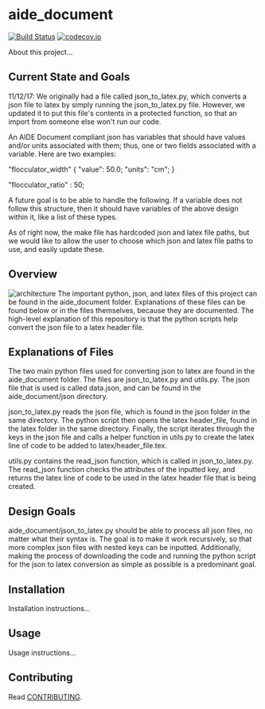 # aide_document

[![Build Status](https://travis-ci.org/AguaClara/aide_document.svg?branch=master)](https://travis-ci.org/AguaClara/aide_document)
[![codecov.io](https://codecov.io/github/hbetts/orbitalpy/coverage.svg?branch=master)](https://codecov.io/github/AguaClara/aide_document?branch=master)

About this project...
## Current State and Goals
11/12/17: We originally had a file called json_to_latex.py, which converts a json file to latex by simply running the json_to_latex.py file. However, we updated it to put this file's contents in a protected function, so that an import from someone else won't run our code. 

An AIDE Document compliant json has variables that should have values and/or units associated with them; thus, one or two fields associated with a variable. Here are two examples: 

"flocculator_width" {
  "value": 50.0;
  "units": "cm";
}

"flocculator_ratio" : 50;


A future goal is to be able to handle the following. If a variable does not follow this structure, then it should have variables of the above design within it, like a list of these types. 

As of right now, the make file has hardcoded json and latex file paths, but we would like to allow the user to choose which json and latex file paths to use, and easily update these. 

## Overview
![architecture](https://docs.google.com/drawings/d/e/2PACX-1vTYhFFvPg2Pc06VDjqJHLjhOIx6gHSd71P6tPxNrN4ECgOSUc1eTTCaAq9XqnKxwLJae8cuBnah_XDw/pub?w=960&h=720)
The important python, json, and latex files of this project can be found in the aide_document folder. Explanations of these files can be found below or in the files themselves, because they are documented. The high-level explanation of this repository is that the python scripts help convert the json file to a latex header file.  


## Explanations of Files
The two main python files used for converting json to latex are found in the aide_document folder. The files are json_to_latex.py and utils.py. The json file that is used is called data.json, and can be found in the aide_document/json directory. 

json_to_latex.py reads the json file, which is found in the json folder in the same directory. The python script then opens the latex header_file, found in the latex folder in the same directory. Finally, the script iterates through the keys in the json file and calls a helper function in utils.py to create the latex line of code to be added to latex/header_file.tex. 

utils.py contains the read_json function, which is called in json_to_latex.py. The read_json function checks the attributes of the inputted key, and returns the latex line of code to be used in the latex header file that is being created. 

## Design Goals
aide_document/json_to_latex.py should be able to process all json files, no matter what their syntax is. The goal is to make it work recursively, so that more complex json files with nested keys can be inputted. Additionally, making the process of downloading the code and running the python script for the json to latex conversion as simple as possible is a predominant goal. 

## Installation

Installation instructions...

## Usage

Usage instructions...

## Contributing

Read [CONTRIBUTING](CONTRIBUTING.md).
